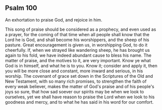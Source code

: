 ## Psalm 100

An exhortation to praise God, and rejoice in him.

This song of praise should be considered as a prophecy, and even used as a prayer, for the coming of that time when all people shall know that the Lord he is God, and shall become his worshippers, and the sheep of his pasture. Great encouragement is given us, in worshipping God, to do it cheerfully. If, when we strayed like wandering sheep, he has brought us again to his fold, we have indeed abundant cause to bless his name. The matter of praise, and the motives to it, are very important. Know ye what God is in himself, and what he is to you. Know it; consider and apply it, then you will be more close and constant, more inward and serious, in his worship. The covenant of grace set down in the Scriptures of the Old and New Testament, with so many rich promises, to strengthen the faith of every weak believer, makes the matter of God's praise and of his people's joys so sure, that how sad soever our spirits may be when we look to ourselves, yet we shall have reason to praise the Lord when we look to his goodness and mercy, and to what he has said in his word for our comfort.

